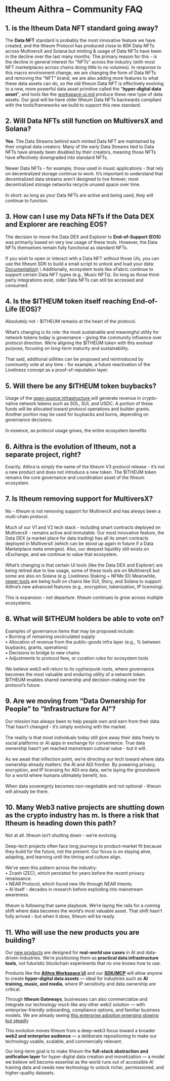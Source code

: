 # Itheum Aithra – Community FAQ

## 1. is the Itheum Data NFT standard going away?

The **Data NFT** standard is probably the most innovative feature we have created, and the Itheum Protocol has produced close to 80K Data NFTs across MultiversX and Solana but minting & usage of Data NFTs have been in the decline over the last many months. The primary reason for this - is the decline in general interest for "NFTs" across the industry (with most NFT marketplaces across chains doing little to no volumes). In response to this macro environment change, we are changing the form of Data NFTs and removing the "NFT" brand, we are also adding more features to what these data assets can do, so the old Itheum Data NFT is effectively evolving to a new, more powerful data asset primitive called the "**hyper-digital data asset**", and tools like the [workspace-ui.md](architecture-and-technology-overview/workspace-ui.md "mention") produce these new type of data assets. Our goal will be have older Itheum Data NFTs backwards compliant with the tools/frameworks we build to support this new standard.

## 2. Will Data NFTs still function on MultiversX and Solana?

**Yes**. The Data Streams behind each minted Data NFT are maintained by their original data creators. Many of the early Data Streams tied to Data NFTs have already been disabled by their creators, meaning those NFTs have effectively downgraded into standard NFTs.\
\
Newer Data NFTs - for example, those used in music applications - that rely on decentralized storage continue to work. It’s important to understand that decentralized data streams aren’t designed to live forever; most decentralized storage networks recycle unused space over time.\
\
In short: as long as your Data NFTs are active and being used, they will continue to function.

## 3. How can I use my Data NFTs if the Data DEX and Explorer are reaching EOS?

The decision to move the Data DEX and Explorer to **End-of-Support (EOS)** was primarily based on very low usage of these tools. However, the Data NFTs themselves remain fully functional as standard NFTs.\
\
If you wish to open or interact with a Data NFT without those UIs, you can use the Itheum SDK to build a small script to unlock and load your data: [Documentation](https://docs.itheum.io/product-docs/developers/software-development-kits-sdks/data-nft-sdk/guide-2-unlocking-data-nfts-via-multiversx-native-auth.)\
\
Additionally, ecosystem tools like xFabric continue to support certain Data NFT types (e.g., Music NFTs). So long as those third-party integrations exist, older Data NFTs can still be accessed and consumed.

## 4. Is the $ITHEUM token itself reaching End-of-Life (EOS)?

Absolutely not - $ITHEUM remains at the heart of the protocol.\
\
What’s changing is its role: the most sustainable and meaningful utility for network tokens today is governance - giving the community influence over protocol direction. We’re aligning the $ITHEUM token with this evolved purpose, focusing on long-term maturity and sustainability.\
\
That said, additional utilities can be proposed and reintroduced by community vote at any time - for example, a future reactivation of the Liveliness concept as a proof-of-reputation layer.

## 5. Will there be any $ITHEUM token buybacks?

Usage of the [open-source infrastructure ](https://docs.itheum.io/product-docs/getting-started/architecture-and-technology-overview)will generate revenue in crypto-native network tokens such as SOL, SUI, and USDC. A portion of these funds will be allocated toward protocol operations and builder grants. Another portion may be used for buybacks and burns, depending on governance decisions.\
\
In essence, as protocol usage grows, the entire ecosystem benefits

## 6. Aithra is the evolution of Itheum, not a separate project, right?

Exactly. Aithra is simply the name of the Itheum V3 protocol release - it’s not a new product and does not introduce a new token. The $ITHEUM token remains the core governance and coordination asset of the Itheum ecosystem.

## 7. Is Itheum removing support for MultiversX?

No - Itheum is not removing support for MultiversX and has always been a multi-chain protocol.\
\
Much of our V1 and V2 tech stack - including smart contracts deployed on MultiversX - remains active and immutable. Our most innovative feature, the Data DEX (a market place for data trading) has all its smart contracts deployed in MultiversX (which can be stood up again in future if a Data Marketplace meta emerges). Also, our deepest liquidity still exists on xExchange, and we continue to value that ecosystem.\
\
What’s changing is that certain UI tools (like the Data DEX and Explorer) are being retired due to low usage, some of these tools are on MultilversX but some are also on Solana (e.g. Liveliness Staking + NFMe ID) Meanwhile, [newer tools](https://docs.itheum.io/product-docs/getting-started/architecture-and-technology-overview) are being built on chains like SUI, Story, and Solana to support Aithra’s new advanced features (e.g., encryption, tokenization, IP licensing).\
\
This is expansion - not departure. Itheum continues to grow across multiple ecosystems.

## 8. What will $ITHEUM holders be able to vote on?

Examples of governance items that may be proposed include:\
• Burning of remaining uncirculated supply\
• Allocation of revenue from the public-goods infra layer (e.g., % between buybacks, grants, operations)\
• Decisions to bridge to new chains\
• Adjustments to protocol fees, or curation rules for ecosystem tools\
\
We believe web3 will return to its cypherpunk roots, where governance becomes the most valuable and enduring utility of a network token. $ITHEUM enables shared ownership and decision-making over the protocol’s future.

## 9. Are we moving from “Data Ownership for People” to “Infrastructure for AI”?

Our mission has always been to help people own and earn from their data. That hasn’t changed - it’s simply evolving with the market.\
\
The reality is that most individuals today still give away their data freely to social platforms or AI apps in exchange for convenience. True data ownership hasn’t yet reached mainstream cultural value - but it will.\
\
As we await that inflection point, we’re directing our tech toward where data ownership already matters: the AI and AGI frontier. By powering privacy, encryption, and IP licensing for AGI-era data, we’re laying the groundwork for a world where humans ultimately benefit, too.\
\
When data sovereignty becomes non-negotiable and not optional - Itheum will already be there.

## 10. Many Web3 native projects are shutting down as the crypto industry has m. Is there a risk that Itheum is heading down this path?

Not at all. Itheum isn’t shutting down - we’re evolving.\
\
Deep-tech projects often face long journeys to product–market fit because they build for the future, not the present. Our focus is on staying alive, adapting, and learning until the timing and culture align.\
\
We’ve seen this pattern across the industry:\
• Zcash (ZEC), which persisted for years before the recent privacy renaissance.\
• NEAR Protocol, which found new life through NEAR Intents.\
• AI itself - decades in research before exploding into mainstream awareness.\
\
Itheum is following that same playbook. We’re laying the rails for a coming shift where data becomes the world’s most valuable asset. That shift hasn’t fully arrived - but when it does, Itheum will be ready.

## 11. Who will use the new products you are building?

Our [new products](https://docs.itheum.io/product-docs/getting-started/architecture-and-technology-overview) are designed for **real-world use cases** in AI and data-driven industries. We’re positioning them as **practical data infrastructure tools**, not futuristic blockchain experiments that no one knows how to use.

Products like the [**Aithra Workspace UI**](https://docs.itheum.io/product-docs/getting-started/architecture-and-technology-overview/workspace-ui) and our [**SDK/MCP**](https://docs.itheum.io/product-docs/getting-started/architecture-and-technology-overview/sdk-mcp) will allow anyone to create **hyper-digital data assets** — ideal for industries such as **AI training, music, and media**, where IP sensitivity and data ownership are critical.

Through **Itheum Gateways**, businesses can also commercialize and integrate our technology much like any other web2 solution — with enterprise-friendly onboarding, compliance options, and familiar business models. We are already seeing [this enterprise adoption emerging slowing but steadly](https://docs.itheum.io/product-docs/getting-started/building-the-ecosystem-consumer-apps-and-distribution)

This evolution moves Itheum from a deep-web3 focus toward a broader **web2 and enterprise audience** — a deliberate repositioning to make our technology usable, scalable, and commercially relevant.

Our long-term goal is to make Itheum the **full-stack abstraction and unification layer** for hyper-digital data creation and monetization — a model we believe will become essential as the world runs out of accessible AI training data and needs new technology to unlock richer, permissioned, and higher-quality datasets.
